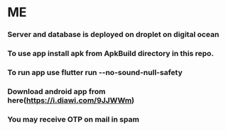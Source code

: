 # ME
### Server and database is deployed on droplet on digital ocean
### To use app install apk from ApkBuild directory in this repo.
### To run app use flutter run --no-sound-null-safety
### Download android app from here(https://i.diawi.com/9JJWWm)
### You may receive OTP on mail in spam
